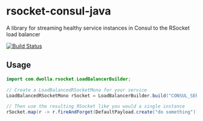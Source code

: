 # rsocket-consul-java
A library for streaming healthy service instances in Consul to the RSocket load balancer

[![Build Status](https://travis-ci.org/Dwolla/rsocket-consul-java.svg?branch=master)](https://travis-ci.org/Dwolla/rsocket-consul-java)

## Usage
```java
import com.dwolla.rsocket.LoadBalancerBuilder;

// Create a LoadBalancedRSocketMono for your service
LoadBalancedRSocketMono rSocket = LoadBalancerBuilder.build("CONSUL_SERVICE_NAME");

// Then use the resulting RSocket like you would a single instance
rSocket.map(r -> r.fireAndForget(DefaultPayload.create("do something")))
```

